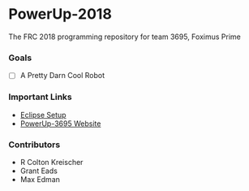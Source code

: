 # PowerUp-2018
The FRC 2018 programming repository for team 3695, Foximus Prime

### Goals
 - [ ] A Pretty Darn Cool Robot

### Important Links
 - [Eclipse Setup](https://wpilib.screenstepslive.com/s/4485/m/13809/l/599681-installing-eclipse-c-java)
 - [PowerUp-3695 Website](http://code.rckreischer.me/PowerUp-2018/)
### Contributors
 * R Colton Kreischer
 * Grant Eads
 * Max Edman